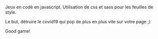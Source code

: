 Jeux en codé en javascript.
Utilisation de css et sass pour les feuilles de style.

Le but, détruire le covid19 qui pop de plus en plus vite sur votre page ;)

Good game!
